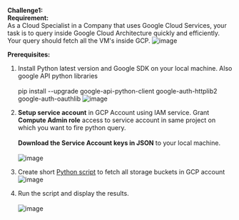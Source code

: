 **Challenge1:** <br />
**Requirement:** <br />
As a Cloud Specialist in a Company that uses Google Cloud Services, your task is to query inside Google Cloud Architecture quickly and efficiently. Your query should fetch all the VM's inside GCP. 
![image](https://user-images.githubusercontent.com/52160164/129404250-0a5dfd3c-1b11-48e2-b4b7-8ddf498aa149.png)

**Prerequisites:**<br />

1. Install Python latest version and Google SDK on your local machine. Also google API python libraries	<br />	
pip install --upgrade google-api-python-client google-auth-httplib2 google-auth-oauthlib
![image](https://user-images.githubusercontent.com/52160164/129407212-5b70870f-85ba-4dfd-9f7e-d8254e539da0.png)

													
2. **Setup service account** in GCP Account using IAM service. Grant **Compute Admin role** access to service account in same project on which you want to fire python query.	<br />	
 **Download the Service Account keys in JSON** to your local machine. <br />	 
![image](https://user-images.githubusercontent.com/52160164/129446072-c13bd3ff-7ecc-43d0-bf96-38f81fc1b533.png)


3. Create short [Python script](https://github.com/ankurjainoist/GoogleCloudHandson1/blob/dab31f352d35063d089c4720e7c96c1a7e5b40d9/instance_list.py) to fetch all storage buckets in GCP account   
![image](https://user-images.githubusercontent.com/52160164/129446118-ad33fc46-a290-4252-9c5b-1316f3773be7.png)


4. Run the script and display the results. <br />	
![image](https://user-images.githubusercontent.com/52160164/129446085-b99a4f89-0f46-4194-b2c5-4d4ba28c5270.png)




